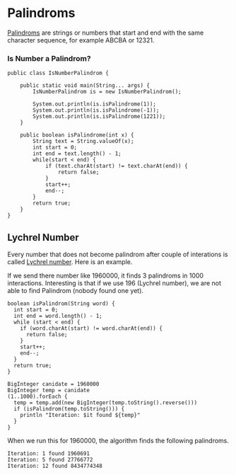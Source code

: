 # Palindroms

[Palindroms](https://en.wikipedia.org/wiki/Palindromic_number) are strings or numbers that start and end with the same character sequence, for example ABCBA or 12321.

### Is Number a Palindrom?

```
public class IsNumberPalindrom {

    public static void main(String... args) {
        IsNumberPalindrom is = new IsNumberPalindrom();

        System.out.println(is.isPalindrome(1));
        System.out.println(is.isPalindrome(-1));
        System.out.println(is.isPalindrome(1221));
    }

    public boolean isPalindrome(int x) {
        String text = String.valueOf(x);
        int start = 0;
        int end = text.length() - 1;
        while(start < end) {
            if (text.charAt(start) != text.charAt(end)) {
                return false;
            }
            start++;
            end--;
        }
        return true;
    }
}
```

## Lychrel Number

Every number that does not become palindrom after couple of interations is called [Lychrel number](https://en.wikipedia.org/wiki/Lychrel_number). Here is an example.

If we send there number like 1960000, it finds 3 palindroms in 1000 interactions. Interesting is that if we use 196 \(Lychrel number\), we are not able to find Palindrom \(nobody found one yet\).

```
boolean isPalindrom(String word) {
  int start = 0;
  int end = word.length() - 1;
  while (start < end) {
    if (word.charAt(start) != word.charAt(end)) {
      return false;
    }
    start++;
    end--;
  }
  return true;
}

BigInteger canidate = 1960000
BigInteger temp = canidate
(1..1000).forEach {
  temp = temp.add(new BigInteger(temp.toString().reverse()))
  if (isPalindrom(temp.toString())) {
    println "Iteration: $it found ${temp}"
  }
}
```

When we run this for 1960000, the algorithm finds the following palindroms.

```
Iteration: 1 found 1960691
Iteration: 5 found 27766772
Iteration: 12 found 8434774348
```



